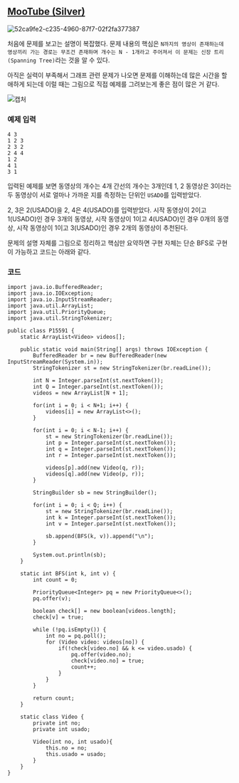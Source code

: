 ## [MooTube (Silver)](https://www.acmicpc.net/problem/15591)

![52ca9fe2-c235-4960-87f7-02f2fa377387](https://user-images.githubusercontent.com/38122225/211690255-7dba44ef-6705-4479-8407-6414986af8b0.png)

처음에 문제를 보고는 설명이 복잡했다. 문제 내용의 핵심은 `N까지의 영상이 존재하는데 영상끼리 가는 경로는 무조건 존재하며 개수는 N - 1개라고 주어져서 이 문제는 신장 트리(Spanning Tree)`라는 것을 알 수 있다.

아직은 실력이 부족해서 그래프 관련 문제가 나오면 문제를 이해하는데 많은 시간을 할애하게 되는데 이럴 때는 그림으로 직접 예제를 그려보는게 좋은 점이 많은 거 같다.

![캡처](https://user-images.githubusercontent.com/38122225/211691857-dd4b65a4-99ec-4fc5-a3f2-6bbee2bcd453.PNG)

### 예제 입력

```
4 3
1 2 3
2 3 2
2 4 4
1 2
4 1
3 1
```

입력된 예제를 보면 동영상의 개수는 4개 간선의 개수는 3개인데 1, 2 동영상은 3이라는 두 동영상이 서로 얼마나 가까운 지를 측정하는 단위인 `USADO`를 입력받았다.

2, 3은 2(USADO)을 2, 4은 4(USADO)를 입력받았다. 시작 동영상이 2이고 1(USADO)인 경우 3개의 동영상, 시작 동영상이 1이고 4(USADO)인 경우 0개의 동영상, 시작 동영상이 1이고 3(USADO)인 경우 2개의 동영상이 추천된다.

문제의 설명 자체를 그림으로 정리하고 핵심만 요약하면 구현 자체는 단순 BFS로 구현이 가능하고 코드는 아래와 같다.

### 코드

```
import java.io.BufferedReader;
import java.io.IOException;
import java.io.InputStreamReader;
import java.util.ArrayList;
import java.util.PriorityQueue;
import java.util.StringTokenizer;

public class P15591 {
    static ArrayList<Video> videos[];

    public static void main(String[] args) throws IOException {
        BufferedReader br = new BufferedReader(new InputStreamReader(System.in));
        StringTokenizer st = new StringTokenizer(br.readLine());

        int N = Integer.parseInt(st.nextToken());
        int Q = Integer.parseInt(st.nextToken());
        videos = new ArrayList[N + 1];

        for(int i = 0; i < N+1; i++) {
            videos[i] = new ArrayList<>();
        }

        for(int i = 0; i < N-1; i++) {
            st = new StringTokenizer(br.readLine());
            int p = Integer.parseInt(st.nextToken());
            int q = Integer.parseInt(st.nextToken());
            int r = Integer.parseInt(st.nextToken());

            videos[p].add(new Video(q, r));
            videos[q].add(new Video(p, r));
        }

        StringBuilder sb = new StringBuilder();

        for(int i = 0; i < Q; i++) {
            st = new StringTokenizer(br.readLine());
            int k = Integer.parseInt(st.nextToken());
            int v = Integer.parseInt(st.nextToken());

            sb.append(BFS(k, v)).append("\n");
        }

        System.out.println(sb);
    }

    static int BFS(int k, int v) {
        int count = 0;

        PriorityQueue<Integer> pq = new PriorityQueue<>();
        pq.offer(v);

        boolean check[] = new boolean[videos.length];
        check[v] = true;

        while (!pq.isEmpty()) {
            int no = pq.poll();
            for (Video video: videos[no]) {
                if(!check[video.no] && k <= video.usado) {
                    pq.offer(video.no);
                    check[video.no] = true;
                    count++;
                }
            }
        }

        return count;
    }

    static class Video {
        private int no;
        private int usado;

        Video(int no, int usado){
            this.no = no;
            this.usado = usado;
        }
    }
}
```
